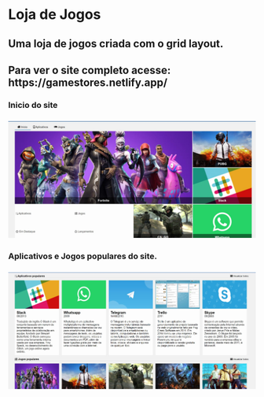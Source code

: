# Loja de Jogos

<h2> Uma loja de jogos criada com o grid layout. <h2>

<p> Para ver o site completo acesse: https://gamestores.netlify.app/ </p>
  
<h3> Inicio do site <h3>
<img src="assets/img/inicio.jpg" alt="foto-inicio">

<h3> Aplicativos e Jogos populares do site. <h3>
<img src="assets/img/apps-populares.jpg" alt="foto-apps-populares">
